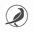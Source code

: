 [![blackbird-logo](https://raw.githubusercontent.com/blackbird-cloud/terraform-module-template/main/.config/logo_simple.png)](https://www.blackbird.cloud)